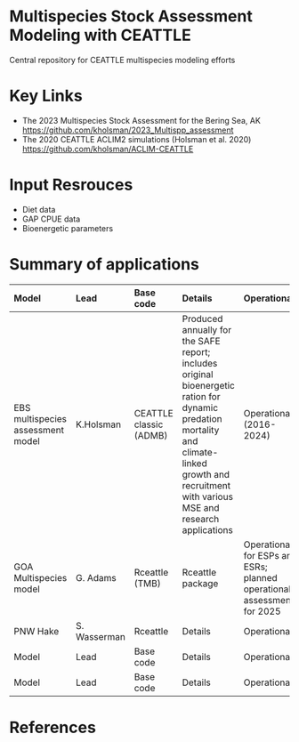 # Multispecies Stock Assessment Modeling with CEATTLE
Central repository for CEATTLE multispecies modeling efforts

# Key Links
- The 2023 Multispecies Stock Assessment for the Bering Sea, AK https://github.com/kholsman/2023_Multispp_assessment
- The 2020 CEATTLE ACLIM2 simulations (Holsman et al. 2020) https://github.com/kholsman/ACLIM-CEATTLE

# Input Resrouces
- Diet data
- GAP CPUE data
- Bioenergetic parameters

# Summary of applications

| Model    | Lead    | Base code|Details | Operational?| Citation|
| :-------- | :---------- |  :------- |  :------- |  :------- |  :------- |  
| EBS multispecies assessment model | K.Holsman    | CEATTLE classic (ADMB)| Produced annually for the SAFE report; includes original bioenergetic ration for dynamic predation mortality and climate-linked growth and recruitment with various MSE and research applications | Operational (2016-2024) |Holsman et al. 2016, 2020, 2024|  
| GOA Multispecies model | G. Adams    | Rceattle (TMB)| Rceattle package |Operational for ESPs and ESRs; planned operational assessment for 2025| |Adams et al. 2020, 2024|  
| PNW Hake    | S. Wasserman    | Rceattle|Details | Operational?| Citation|  
| Model    | Lead    | Base code|Details | Operational?| Citation|  
| Model    | Lead    | Base code|Details | Operational?| Citation|  

# References

